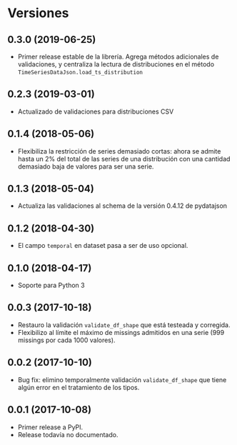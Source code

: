 Versiones
===

0.3.0 (2019-06-25)
------------------

* Primer release estable de la librería. Agrega métodos adicionales de validaciones, y centraliza la lectura de distribuciones en el método `TimeSeriesDataJson.load_ts_distribution`

0.2.3 (2019-03-01)
------------------

* Actualizado de validaciones para distribuciones CSV

0.1.4 (2018-05-06)
------------------

* Flexibiliza la restricción de series demasiado cortas: ahora se admite hasta un 2% del total de las series de una distribución con una cantidad demasiado baja de valores para ser una serie.

0.1.3 (2018-05-04)
------------------

* Actualiza las validaciones al schema de la versión 0.4.12 de pydatajson

0.1.2 (2018-04-30)
------------------

* El campo `temporal` en dataset pasa a ser de uso opcional.

0.1.0 (2018-04-17)
------------------

* Soporte para Python 3

0.0.3 (2017-10-18)
------------------

* Restauro la validación `validate_df_shape` que está testeada y corregida.
* Flexibilizo al límite el máximo de missings admitidos en una serie (999 missings por cada 1000 valores).

0.0.2 (2017-10-10)
------------------

* Bug fix: elimino temporalmente validación `validate_df_shape` que tiene algún error en el tratamiento de los tipos.

0.0.1 (2017-10-08)
------------------

* Primer release a PyPI.
* Release todavía no documentado.
